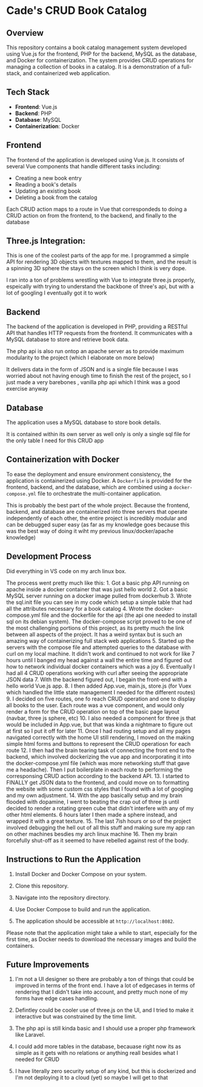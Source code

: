 # Cade's CRUD Book Catalog

## Overview
This repository contains a book catalog management system developed using Vue.js for the frontend, PHP for the backend, MySQL as the database, and Docker for containerization. The system provides CRUD operations for managing a collection of books in a catalog. It is a demonstration of a full-stack, and containerized web application.

## Tech Stack
- **Frontend**: Vue.js
- **Backend**: PHP
- **Database**: MySQL
- **Containerization**: Docker

## Frontend
The frontend of the application is developed using Vue.js. It consists of several Vue components that handle different tasks including:

- Creating a new book entry
- Reading a book's details
- Updating an existing book
- Deleting a book from the catalog

Each CRUD action maps to a route in Vue that correspondeds to doing a CRUD action on from the frontend, to the backend, and finally to the database

## Three.js Integration:

This is one of the coolest parts of the app for me. I programmed a simple API for rendering 3D objects with textures mapped to them, and the result is a spinning 3D sphere the stays on the screen which I think is very dope.

I ran into a ton of problems wrestling with Vue to integrate three.js properly, espeically with trying to understand the backbone of three's api, but with a lot of googling I eventually got it to work

## Backend
The backend of the application is developed in PHP, providing a RESTful API that handles HTTP requests from the frontend. It communicates with a MySQL database to store and retrieve book data.

The php api is also run ontop an apache server as to provide maximum modularity to the project (which I elaborate on more below)

It delivers data in the form of JSON and is a single file because I was worried about not having enough time to finish the rest of the project, so I just made a very barebones , vanilla php api which I think was a good exercise anyway

## Database
The application uses a MySQL database to store book details. 

It is contained within its own server as well only is only a single sql file for the only table I need for this CRUD app

## Containerization with Docker
To ease the deployment and ensure environment consistency, the application is containerized using Docker. A `Dockerfile` is provided for the frontend, backend, and the database, which are combined using a `docker-compose.yml` file to orchestrate the multi-container application.

This is probably the best part of the whole project. Because the frontend, backend, and database are containerized into three servers that operate independently of each other, the entire project is incredibly modular and can be debugged super easy (as far as my knowledge goes because this was the best way of doing it wiht my previous linux/docker/apache knowledge)

## Development Process

Did everything in VS code on my arch linux box. 

The process went pretty much like this:
    1. Got a basic php API running on apache inside a docker container that was just hello world
    2. Got a basic MySQL server running on a docker image pulled from dockerhub
    3. Wrote the sql.init file you can see in my code which setup a simple table that had all the attributes necessary for a book catalog
    4. Wrote the docker-compose.yml file and the dockerfile for the api (the api one needed to install sql on its debian system). The docker-compose script proved to be one of the most challenging portions of this project, as its pretty much the link between all aspects of the project. It has a weird syntax but is such an amazing way of containerizing full stack web applications
    5. Started up the servers with the compose file and attempted queries to the database with curl on my local machine. It didn't work and continued to not work for like 7 hours until I banged my head against a wall the entire time and figured out how to network individual docker containers which was a joy
    6. Eventually I had all 4 CRUD operations working with curl after seeing the appropriate JSON data
    7. With the backend figured out, I begain the front-end with a hello world Vue.js app. 
    8. I then added App.vue, main.js, store.js (for Vuex which handled the little state management I needed for the different routes)
    9. I decided on five routes, one fo reach CRUD operation and one to display all books to the user. Each route was a vue component, and would only render a form for the CRUD operation on top of the basic page layout (navbar, three js sphere, etc)
    10. I also needed a component for three js that would be included in App.vue, but that was kinda a nightmare to figure out at first so I put it off for later
    11. Once I had routing setup and all my pages navigated correctly with the home UI still rendering, I moved on the making simple html forms and buttons to represent the CRUD operatiosn for each route
    12. I then had the brain tearing task of connecting the front end to the backend, which involved dockerizing the vue app and incorporating it into the docker-compose.yml file (which was more networking stuff that gave me a headache). Then I put boilerplate in each route to performing the corresponsing CRUD action according to the backend API.
    13. I started to FINALLY get JSON data to the frontend, and could move on to formatting the website with some custom css styles that I found with a lot of googling and my own adjustment.
    14. With the app basically setup and my brain flooded with dopamine, I went to beating the crap out of three js until decided to render a rotating green cube that didn't interfere with any of my other html elements. 6 hours later I then made a sphere instead, and wrapped it with a great texture.
    15. The last 7ish hours or so of the project involved debugging the hell out of all this stuff and making sure my app ran on other machines besdies my arch linux machine
    16. Then my brain forcefully shut-off as it seemed to have rebelled against rest of the body.

## Instructions to Run the Application

1. Install Docker and Docker Compose on your system.

2. Clone this repository.

3. Navigate into the repository directory.

4. Use Docker Compose to build and run the application.


5. The application should be accessible at `http://localhost:8082`.

Please note that the application might take a while to start, especially for the first time, as Docker needs to download the necessary images and build the containers.

## Future Improvements

1. I'm not a UI designer so there are probably a ton of things that could be improved in terms of the front end. I have a lot of edgecases in terms of rendering that I didn't take into account, and pretty much none of my forms have edge cases handling.

2. Defintley could be cooler use of three.js on the UI, and I tried to make it interactive but was constrained by the time limit.

3. The php api is still kinda basic and I should use a proper php framework like Laravel. 

4. I could add more tables in the database, becauase right now its as simple as it gets with no relations or anything reall besides what I needed for CRUD

5. I have literally zero security setup of any kind, but this is dockerized and I'm not deploying it to a cloud (yet) so maybe I will get to that






